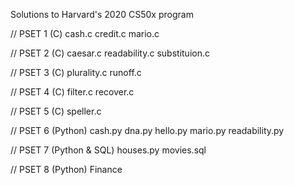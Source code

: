 Solutions to Harvard's 2020 CS50x program

// PSET 1 (C) cash.c credit.c mario.c

// PSET 2 (C) caesar.c readability.c substituion.c

// PSET 3 (C) plurality.c runoff.c

// PSET 4 (C) filter.c recover.c

// PSET 5 (C) speller.c

// PSET 6 (Python) cash.py dna.py hello.py mario.py readability.py

// PSET 7 (Python & SQL) houses.py movies.sql

// PSET 8 (Python) Finance
